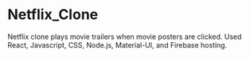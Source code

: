 # Netflix_Clone
Netflix clone plays movie trailers when movie posters are clicked. Used React, Javascript, CSS, Node.js, Material-UI, and Firebase hosting.
